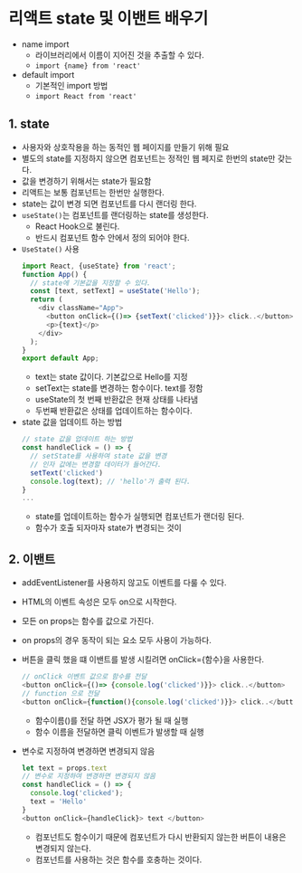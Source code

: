 # 리액트 state 및 이밴트 배우기
- name import
  - 라이브러리에서 이름이 지어진 것을 추출할 수 있다.
  - `import {name} from 'react'`
- default import
  - 기본적인 import 방법
  - `import React from 'react'`

## 1. state
- 사용자와 상호작용을 하는 동적인 웹 페이지를 만들기 위해 필요
- 별도의 state를 지정하지 않으면 컴포넌트는 정적인 웹 페지로 한번의 state만 갖는다.
- 값을 변경하기 위해서는 state가 필요함
- 리액트는 보통 컴포넌트는 한번만 실행한다.
- state는 값이 변경 되면 컴포넌트를 다시 랜더링 한다.
- `useState()`는 컴포넌트를 랜더링하는 state를 생성한다.
  - React Hook으로 불린다.
  - 반드시 컴포넌트 함수 안에서 정의 되어야 한다.
- `UseState()` 사용
  ```javascript
  import React, {useState} from 'react';
  function App() {
    // state에 기본값을 지정할 수 있다.
    const [text, setText] = useState('Hello');
    return (
      <div className="App">
        <button onClick={()=> {setText('clicked')}}> click..</button>
        <p>{text}</p>
      </div>
    );
  }
  export default App;
  ```
  - text는 state 값이다. 기본값으로 Hello를 지정
  - setText는 state를 변경하는 함수이다. text를 정함
  - useState의 첫 번째 반환값은 현재 상태를 나타냄
  - 두번째 반환값은 상태를 업데이트하는 함수이다.
- state 값을 업데이트 하는 방법
  ```javascript
  // state 값을 업데이트 하는 방법
  const handleClick = () => {
    // setState를 사용하여 state 값을 변경
    // 인자 값에는 변경할 데이터가 들어간다.
    setText('clicked')
    console.log(text); // 'hello'가 출력 된다.
  }
  ...
  ```
    - state를 업데이트하는 함수가 실행되면 컴포넌트가 랜더링 된다.
    - 함수가 호출 되자마자 state가 변경되는 것이


## 2. 이밴트
- addEventListener를 사용하지 않고도 이벤트를 다룰 수 있다.
- HTML의 이벤트 속성은 모두 on으로 시작한다.
- 모든 on props는 함수를 값으로 가진다.
- on props의 경우 동작이 되는 요소 모두 사용이 가능하다.
- 버튼을 클릭 했을 떄 이밴트를 발생 시킬려면 onClick={함수}을 사용한다.
  ```javascript
  // onClick 이벤트 값으로 함수를 전달
  <button onClick={()=> {console.log('clicked')}}> click..</button>
  // function 으로 전달
  <button onClick={function(){console.log('clicked')}}> click..</button>
  ```
  -  함수이름()를 전달 하면 JSX가 평가 될 때 실행
  -  함수 이름을 전달하면 클릭 이벤트가 발생할 때 실행

- 변수로 지정하여 변경하면 변경되지 않음
  ```javascript
  let text = props.text
  // 변수로 지정하여 변경하면 변경되지 않음
  const handleClick = () => {
    console.log('clicked');
    text = 'Hello'
  }
  <button onClick={handleClick}> text </button>
  ```
  - 컴포넌트도 함수이기 때문에 컴포넌트가 다시 반환되지 않는한 버튼이 내용은 변경되지 않는다.
  - 컴포넌트를 사용하는 것은 함수를 호충하는 것이다.